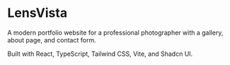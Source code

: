 
# LensVista

A modern portfolio website for a professional photographer with a gallery, about page, and contact form.

Built with React, TypeScript, Tailwind CSS, Vite, and Shadcn UI.
